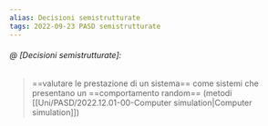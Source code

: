 ```yaml
---
alias: Decisioni semistrutturate
tags: 2022-09-23 PASD semistrutturate
---
```


###### @ [Decisioni semistrutturate]:
> ==valutare le prestazione di un sistema== come sistemi che presentano un ==comportamento random== (metodi [[Uni/PASD/2022.12.01-00-Computer simulation|Computer simulation]])